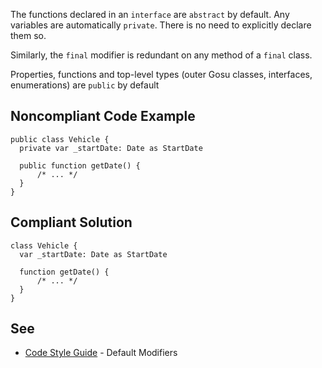 The functions declared in an `interface` are `abstract` by default. Any variables are automatically `private`. There is no need to explicitly declare them so.

Similarly, the `final` modifier is redundant on any method of a `final` class.

Properties, functions and top-level types (outer Gosu classes, interfaces, enumerations) are `public` by default

## Noncompliant Code Example ##

    public class Vehicle {
      private var _startDate: Date as StartDate
    
      public function getDate() {
          /* ... */
      }
    }

## Compliant Solution ##

    class Vehicle {
      var _startDate: Date as StartDate
    
      function getDate() {
          /* ... */
      }
    }

## See ##

 *  [Code Style Guide][] \- Default Modifiers


[Code Style Guide]: https://friday-docs.k8s.blue.fridev.de/backend/code-style-guide/#default-modifiers
